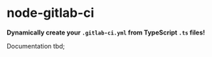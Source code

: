 # node-gitlab-ci

**Dynamically create your `.gitlab-ci.yml` from TypeScript `.ts` files!**

Documentation tbd;

